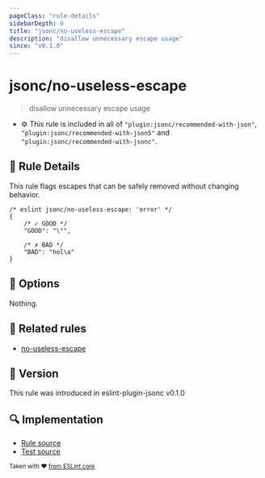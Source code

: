 ```yaml
---
pageClass: "rule-details"
sidebarDepth: 0
title: "jsonc/no-useless-escape"
description: "disallow unnecessary escape usage"
since: "v0.1.0"
---
```

# jsonc/no-useless-escape

> disallow unnecessary escape usage

- :gear: This rule is included in all of `"plugin:jsonc/recommended-with-json"`, `"plugin:jsonc/recommended-with-json5"` and `"plugin:jsonc/recommended-with-jsonc"`.

## :book: Rule Details

This rule flags escapes that can be safely removed without changing behavior.

<eslint-code-block>

<!-- eslint-skip -->

```json5
/* eslint jsonc/no-useless-escape: 'error' */
{
    /* ✓ GOOD */
    "GOOD": "\"",

    /* ✗ BAD */
    "BAD": "hol\a"
}
```

</eslint-code-block>

## :wrench: Options

Nothing.

## :couple: Related rules

- [no-useless-escape]

[no-useless-escape]: https://eslint.org/docs/rules/no-useless-escape

## :rocket: Version

This rule was introduced in eslint-plugin-jsonc v0.1.0

## :mag: Implementation

- [Rule source](https://github.com/ota-meshi/eslint-plugin-jsonc/blob/master/lib/rules/no-useless-escape.ts)
- [Test source](https://github.com/ota-meshi/eslint-plugin-jsonc/blob/master/tests/lib/rules/no-useless-escape.ts)

<sup>Taken with ❤️ [from ESLint core](https://eslint.org/docs/rules/no-useless-escape)</sup>
